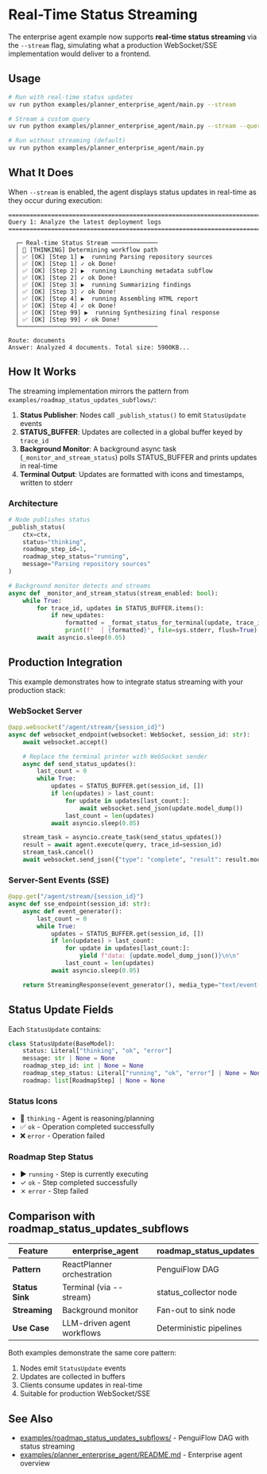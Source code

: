 # Real-Time Status Streaming

The enterprise agent example now supports **real-time status streaming** via the `--stream` flag, simulating what a production WebSocket/SSE implementation would deliver to a frontend.

## Usage

```bash
# Run with real-time status updates
uv run python examples/planner_enterprise_agent/main.py --stream

# Stream a custom query
uv run python examples/planner_enterprise_agent/main.py --stream --query "Analyze deployment logs"

# Run without streaming (default)
uv run python examples/planner_enterprise_agent/main.py
```

## What It Does

When `--stream` is enabled, the agent displays status updates in real-time as they occur during execution:

```
================================================================================
Query 1: Analyze the latest deployment logs
================================================================================

  ┌─ Real-time Status Stream ─────────────
  │ 🤔 [THINKING] Determining workflow path
  │ ✅ [OK] [Step 1] ▶️  running Parsing repository sources
  │ ✅ [OK] [Step 1] ✓ ok Done!
  │ ✅ [OK] [Step 2] ▶️  running Launching metadata subflow
  │ ✅ [OK] [Step 2] ✓ ok Done!
  │ ✅ [OK] [Step 3] ▶️  running Summarizing findings
  │ ✅ [OK] [Step 3] ✓ ok Done!
  │ ✅ [OK] [Step 4] ▶️  running Assembling HTML report
  │ ✅ [OK] [Step 4] ✓ ok Done!
  │ ✅ [OK] [Step 99] ▶️  running Synthesizing final response
  │ ✅ [OK] [Step 99] ✓ ok Done!
  └───────────────────────────────────────

Route: documents
Answer: Analyzed 4 documents. Total size: 5900KB...
```

## How It Works

The streaming implementation mirrors the pattern from `examples/roadmap_status_updates_subflows/`:

1. **Status Publisher**: Nodes call `_publish_status()` to emit `StatusUpdate` events
2. **STATUS_BUFFER**: Updates are collected in a global buffer keyed by `trace_id`
3. **Background Monitor**: A background async task (`_monitor_and_stream_status`) polls STATUS_BUFFER and prints updates in real-time
4. **Terminal Output**: Updates are formatted with icons and timestamps, written to stderr

### Architecture

```python
# Node publishes status
_publish_status(
    ctx=ctx,
    status="thinking",
    roadmap_step_id=1,
    roadmap_step_status="running",
    message="Parsing repository sources"
)

# Background monitor detects and streams
async def _monitor_and_stream_status(stream_enabled: bool):
    while True:
        for trace_id, updates in STATUS_BUFFER.items():
            if new_updates:
                formatted = _format_status_for_terminal(update, trace_id)
                print(f"  │ {formatted}", file=sys.stderr, flush=True)
        await asyncio.sleep(0.05)
```

## Production Integration

This example demonstrates how to integrate status streaming with your production stack:

### WebSocket Server
```python
@app.websocket("/agent/stream/{session_id}")
async def websocket_endpoint(websocket: WebSocket, session_id: str):
    await websocket.accept()

    # Replace the terminal printer with WebSocket sender
    async def send_status_updates():
        last_count = 0
        while True:
            updates = STATUS_BUFFER.get(session_id, [])
            if len(updates) > last_count:
                for update in updates[last_count:]:
                    await websocket.send_json(update.model_dump())
                last_count = len(updates)
            await asyncio.sleep(0.05)

    stream_task = asyncio.create_task(send_status_updates())
    result = await agent.execute(query, trace_id=session_id)
    stream_task.cancel()
    await websocket.send_json({"type": "complete", "result": result.model_dump()})
```

### Server-Sent Events (SSE)
```python
@app.get("/agent/stream/{session_id}")
async def sse_endpoint(session_id: str):
    async def event_generator():
        last_count = 0
        while True:
            updates = STATUS_BUFFER.get(session_id, [])
            if len(updates) > last_count:
                for update in updates[last_count:]:
                    yield f"data: {update.model_dump_json()}\n\n"
                last_count = len(updates)
            await asyncio.sleep(0.05)

    return StreamingResponse(event_generator(), media_type="text/event-stream")
```

## Status Update Fields

Each `StatusUpdate` contains:

```python
class StatusUpdate(BaseModel):
    status: Literal["thinking", "ok", "error"]
    message: str | None = None
    roadmap_step_id: int | None = None
    roadmap_step_status: Literal["running", "ok", "error"] | None = None
    roadmap: list[RoadmapStep] | None = None
```

### Status Icons

- 🤔 `thinking` - Agent is reasoning/planning
- ✅ `ok` - Operation completed successfully
- ❌ `error` - Operation failed

### Roadmap Step Status

- ▶️  `running` - Step is currently executing
- ✓ `ok` - Step completed successfully
- ✗ `error` - Step failed

## Comparison with roadmap_status_updates_subflows

| Feature | enterprise_agent | roadmap_status_updates |
|---------|------------------|------------------------|
| **Pattern** | ReactPlanner orchestration | PenguiFlow DAG |
| **Status Sink** | Terminal (via --stream) | status_collector node |
| **Streaming** | Background monitor | Fan-out to sink node |
| **Use Case** | LLM-driven agent workflows | Deterministic pipelines |

Both examples demonstrate the same core pattern:
1. Nodes emit `StatusUpdate` events
2. Updates are collected in buffers
3. Clients consume updates in real-time
4. Suitable for production WebSocket/SSE

## See Also

- [examples/roadmap_status_updates_subflows/](../roadmap_status_updates_subflows/) - PenguiFlow DAG with status streaming
- [examples/planner_enterprise_agent/README.md](./README.md) - Enterprise agent overview

